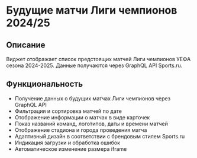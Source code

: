 # Будущие матчи Лиги чемпионов 2024/25

## Описание
Виджет отображает список предстоящих матчей Лиги чемпионов УЕФА сезона 2024-2025. Данные получаются через GraphQL API Sports.ru.

## Функциональность
- Получение данных о будущих матчах Лиги чемпионов через GraphQL API
- Фильтрация и сортировка матчей по дате
- Отображение информации о матчах в виде карточек
- Показ названий команд, логотипов, даты и времени матчей
- Отображение стадиона и города проведения матча
- Адаптивный дизайн в соответствии с брендовым стилем Sports.ru
- Индикация загрузки и обработка ошибок
- Автоматическое изменение размера iframe 